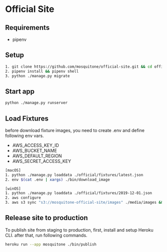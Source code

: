 # Official Site

## Requirements

- pipenv

## Setup

```bash
1. git clone https://github.com/mosquitone/official-site.git && cd official-site
2. pipenv install && pipenv shell
3. python ./manage.py migrate
```

## Start app

```bash
python ./manage.py runserver
```

## Load Fixtures

before download fixture images, you need to create .env and define following env vars.

- AWS_ACCESS_KEY_ID
- AWS_BUCKET_NAME
- AWS_DEFAULT_REGION
- AWS_SECRET_ACCESS_KEY

```bash
[macOS]
1. python ./manage.py loaddata ./official/fixtures/latest.json
2. env $(cat .env | xargs) ./bin/download_image

[winOS]
1. python ./manage.py loaddata ./official/fixtures/2019-12-01.json
2. aws configure
3. aws s3 sync "s3://mosquitone-official-site/images" ./media/images && aws s3 sync "s3://mosquitone-official-site/original_images" ./media/original_images
```

## Release site to production

To publish site from staging to production, first, install and setup Heroku CLI. after that, run following commands.

```bash
heroku run --app mosquitone ./bin/publish
```
